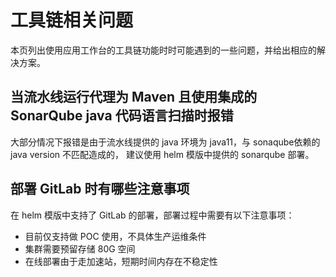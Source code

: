 # 工具链相关问题

本页列出使用应用工作台的工具链功能时时可能遇到的一些问题，并给出相应的解决方案。

## 当流水线运行代理为 Maven 且使用集成的 SonarQube  java 代码语言扫描时报错

大部分情况下报错是由于流水线提供的 java 环境为 java11，与 sonaqube依赖的 java version 不匹配造成的， 建议使用 helm 模版中提供的 sonarqube 部署。

## 部署 GitLab 时有哪些注意事项

在 helm 模版中支持了 GitLab 的部署，部署过程中需要有以下注意事项：

- 目前仅支持做 POC 使用，不具体生产运维条件
- 集群需要预留存储 80G 空间
- 在线部署由于走加速站，短期时间内存在不稳定性
